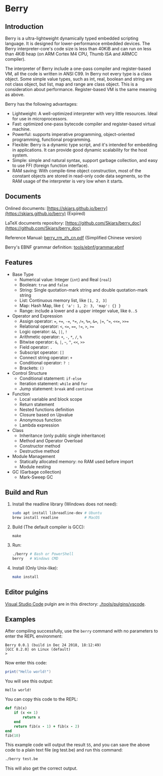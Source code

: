 # Berry

## Introduction

Berry is a ultra-lightweight dynamically typed embedded scripting language. It is designed for lower-performance embedded devices. The Berry interpreter-core's code size is less than 40KiB and can run on less than 4KiB heap (on ARM Cortex M4 CPU, Thumb ISA and ARMCC compiler).

The interpreter of Berry include a one-pass compiler and register-based VM, all the code is written in ANSI C99. In Berry not every type is a class object. Some simple value types, such as int, real, boolean and string are not class object, but list, map and range are class object. This is a consideration about performance. 
Register-based VM is the same meaning as above.

Berry has the following advantages:

* Lightweight: A well-optimized interpreter with very little resources. Ideal for use in microprocessors.
* Fast: optimized one-pass bytecode compiler and register-based virtual machine.
* Powerful: supports imperative programming, object-oriented programming, functional programming.
* Flexible: Berry is a dynamic type script, and it's intended for embedding in applications. It can provide good dynamic scalability for the host system.
* Simple: simple and natural syntax, support garbage collection, and easy to use FFI (foreign function interface).
* RAM saving: With compile-time object construction, most of the constant objects are stored in read-only code data segments, so the RAM usage of the interpreter is very low when it starts.

## Documents

Onlined documents: [https://skiars.github.io/berry](https://skiars.github.io/berry) (Expired)

LaTeX documents repository: [https://github.com/Skiars/berry_doc](https://github.com/Skiars/berry_doc)

Reference Manual: [berry_rm_zh_cn.pdf](https://github.com/Skiars/berry_doc/releases/download/latest/berry_rm_zh_cn.pdf) (Simplified Chinese version)

Berry's EBNF grammar definition: [tools/ebnf/grammar.ebnf](./tools/ebnf/grammar.ebnf)

## Features

* Base Type
  * Numerical value: Integer (`int`) and Real (`real`)
  * Boolean: `true` and `false`
  * String: Single quotation-mark string and double quotation-mark string
  * List: Continuous memory list, like `[1, 2, 3]`
  * Map: Hash Map, like `{ 'a': 1, 2: 3, 'map': {} }`
  * Range: include a lower and a upper integer value, like `0..5`
* Operator and Expression
  * Assign operator: `=`, `+=`, `-=`, `*=`, `/=`, `%=`, `&=`, `|=`, `^=`, `<<=`, `>>=`
  * Relational operator: `<`, `<=`, `==`, `!=`, `>`, `>=`
  * Logic operator: `&&`, `||`, `!`
  * Arithmetic operator: `+`, `-`, `*`, `/`, `%`
  * Bitwise operator: `&`, `|`, `~`, `^`, `<<`, `>>`
  * Field operator: `.`
  * Subscript operator: `[]`
  * Connect string operator: `+`
  * Conditional operator: `? :`
  * Brackets: `()`
* Control Structure
  * Conditional statement: `if-else`
  * Iteration statement: `while` and `for`
  * Jump statement: `break` and `continue`
* Function
  * Local variable and block scope
  * Return statement
  * Nested functions definition
  * Closure based on Upvalue
  * Anonymous function
  * Lambda expression
* Class
  * Inheritance (only public single inheritance)
  * Method and Operator Overload
  * Constructor method
  * Destructive method
* Module Management
  * Statically allocated memory: no RAM used before import
  * Module nesting
* GC (Garbage collection)
  * Mark-Sweep GC

## Build and Run

1. Install the readline library (Windows does not need):

   ``` bash
   sudo apt install libreadline-dev # Ubuntu
   brew install readline            # MacOS
   ```

2. Build (The default compiler is GCC):

   ```
   make
   ```

3. Run:

   ``` bash
   ./berry # Bash or PowerShell
   berry   # Windows CMD
   ```

4. Install (Only Unix-like):

   ``` bash
   make install
   ```

## Editor pulgins

[Visual Studio Code](https://code.visualstudio.com/) pulgin are in this directory: [./tools/pulgins/vscode](./tools/pulgins/vscode).

## Examples

After compiling successfully, use the `berry` command with no parameters to enter the REPL environment:
```
Berry 0.0.1 (build in Dec 24 2018, 18:12:49)
[GCC 8.2.0] on Linux (default)
>
```

Now enter this code:

``` lua
print("Hello world!")
```

You will see this output:

```
Hello world!
```

You can copy this code to the REPL:

```ruby
def fib(x)
    if (x <= 1)
        return x
    end
    return fib(x - 1) + fib(x - 2)
end
fib(10)
```

This example code will output the result `55`, and you can save the above code to a plain text file (eg test.be) and run this command:

``` bash
./berry test.be
```

This will also get the correct output.
